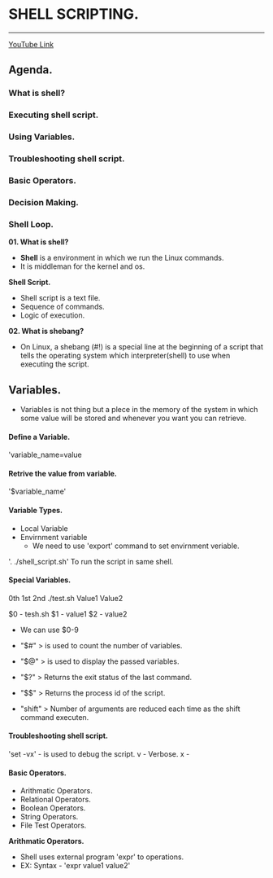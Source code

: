 # SHELL SCRIPTING.
------------------
[YouTube Link](https://www.youtube.com/watch?v=zYh96h7ewMM)

## Agenda.

### What is shell?
### Executing shell script.
### Using Variables.
### Troubleshooting shell script.
### Basic Operators.
### Decision Making.
### Shell Loop.

**01. What is shell?**
- **Shell** is a environment in which we run the Linux commands.
- It is middleman for the kernel and os.

**Shell Script.**
- Shell script is a text file.
- Sequence of commands.
- Logic of execution.

**02. What is shebang?**
- On Linux, a shebang (#!) is a special line at the beginning of a script that tells the operating system 
which interpreter(shell) to use when executing the script.


## Variables.
- Variables is not thing but a plece in the memory of the system in which some value will be stored and whenever you want you can retrieve.

#### Define a Variable.

'variable_name=value

#### Retrive the value from variable.

'$variable_name'

#### Variable Types.

- Local Variable
- Envirnment variable
	- We need to use 'export' command to set envirnment veriable.

'. ./shell_script.sh' To run the script in same shell.

#### Special Variables.

  0th        1st    2nd
./test.sh  Value1  Value2

$0 - tesh.sh
$1 - value1
$2 - value2
- We can use $0-9

- "$#" > is used to count the number of variables. 
- "$@"  > is used to display the passed variables.
- "$?" > Returns the exit status of the last command. 
- "$$" > Returns the process id of the script.
- "shift" > Number of arguments are reduced each time as the shift command executen.


#### Troubleshooting shell script.
'set -vx' - is used to debug the script.
v - Verbose.
x -
#### Basic Operators.
- Arithmatic Operators.
- Relational Operators.
- Boolean Operators.
- String Operators.
- File Test Operators.

**Arithmatic Operators.**
- Shell uses external program 'expr' to operations.
- EX: Syntax - 'expr value1 <operator> value2'


